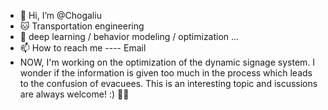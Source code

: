- 👋 Hi, I’m @Chogaliu
- 🐱 Transportation engineering
- 🍠 deep learning / behavior modeling / optimization ...
- 📫 How to reach me ---- Email
- NOW, I'm working on the optimization of the dynamic signage system. I wonder if the information is given too much in the process which leads to the confusion of evacuees. This is an interesting topic and iscussions are always welcome! :) 🦸‍♀️

<!---
Chogaliu/Chogaliu is a ✨ special ✨ repository because its `README.md` (this file) appears on your GitHub profile.
You can click the Preview link to take a look at your changes.
--->
